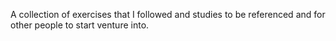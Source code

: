 A collection of exercises that I followed and studies to be referenced and for other people to start venture into.
